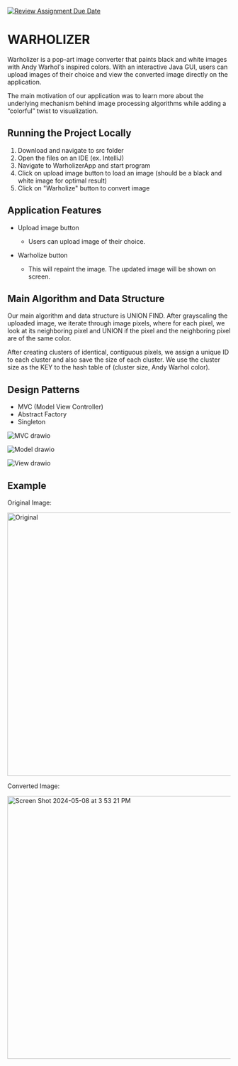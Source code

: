 [![Review Assignment Due Date](https://classroom.github.com/assets/deadline-readme-button-24ddc0f5d75046c5622901739e7c5dd533143b0c8e959d652212380cedb1ea36.svg)](https://classroom.github.com/a/WiZiZvnm)

# WARHOLIZER

Warholizer is a pop-art image converter that paints black and white images with Andy Warhol's inspired colors. With an interactive Java GUI, users can upload images of their choice and view the converted image directly on the application.

The main motivation of our application was to learn more about the underlying mechanism behind image processing algorithms while adding a “colorful” twist to visualization.

## Running the Project Locally
1. Download and navigate to src folder
2. Open the files on an IDE (ex. IntelliJ)
3. Navigate to WarholizerApp and start program
4. Click on upload image button to load an image (should be a black and white image for optimal result)
5. Click on "Warholize" button to convert image

## Application Features
- Upload image button
  - Users can upload image of their choice.
    
- Warholize button
  - This will repaint the image. The updated image will be shown on screen.

## Main Algorithm and Data Structure
Our main algorithm and data structure is UNION FIND. After grayscaling the uploaded image, we iterate through image pixels, where for each pixel, we look at its neighboring pixel and UNION if the pixel and the neighboring pixel are of the same color.

After creating clusters of identical, contiguous pixels, we assign a unique ID to each cluster and also save the size of each cluster. We use the cluster size as the KEY to the hash table of (cluster size, Andy Warhol color).

## Design Patterns
- MVC (Model View Controller)
- Abstract Factory
- Singleton

![MVC drawio](https://github.com/yousungk/Warholizer/assets/139073954/d01b89f7-30f5-44ff-b03d-fbe0945f7e3d)

![Model drawio](https://github.com/yousungk/Warholizer/assets/139073954/ae22b46f-10b8-49c1-ad4c-6c335b1b3ef6)

![View drawio](https://github.com/yousungk/Warholizer/assets/139073954/310506ee-9483-44b5-9602-fb1f291fc44f)

## Example 
Original Image:

<img width="593" alt="Original" src="https://github.com/upenn-cit594/cit-5940-final-project-kim/assets/139073954/7c80fef3-b0e8-462c-8b42-4996445e588c">

Converted Image:

<img width="592" alt="Screen Shot 2024-05-08 at 3 53 21 PM" src="https://github.com/upenn-cit594/cit-5940-final-project-kim/assets/139073954/2f4a87ca-7ae7-4e0f-8192-8e092fa1458d">



